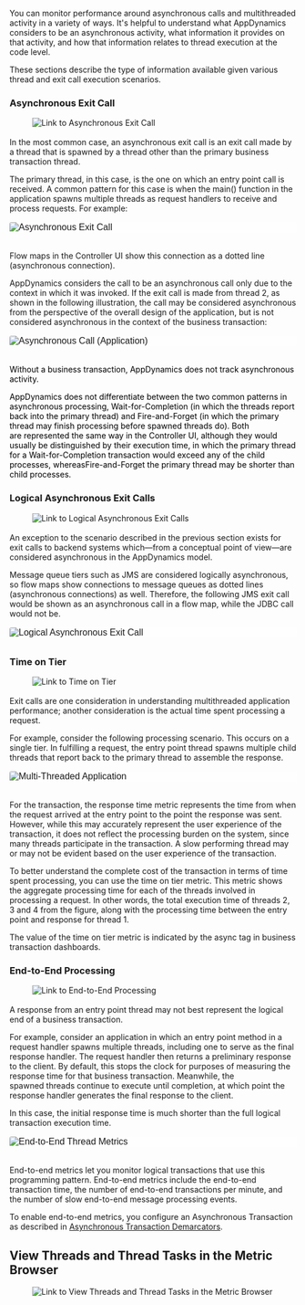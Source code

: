 <p>You can monitor performance around asynchronous calls and multithreaded activity in a variety of ways.&nbsp;It's helpful to understand what AppDynamics considers to be an asynchronous activity, what information it provides on that activity, and how that information relates to thread execution at the code level.&nbsp;</p><p>These sections describe the type of information available given various thread and exit call execution scenarios.&nbsp;</p><h3>Asynchronous Exit Call</h3><div class="se-component se-image-container __se__float- __se__float-none"><figure><a href="https://docs.appdynamics.com/appd/23.x/latest/en/application-monitoring/install-app-server-agents/java-agent/trace-multithreaded-transactions-for-java#id-.TraceMultithreadedTransactionsforJavav23.1-AsynchronousExitCall" data-image-link="image"><img src="https://docs.appdynamics.com/appd/23.x/_/0A7000B801817F6BA9C71F687215B50A/1692995281587/images/common/link-solid.svg" alt="Link to Asynchronous Exit Call" data-image-link="https://docs.appdynamics.com/appd/23.x/latest/en/application-monitoring/install-app-server-agents/java-agent/trace-multithreaded-transactions-for-java#id-.TraceMultithreadedTransactionsforJavav23.1-AsynchronousExitCall" data-proportion="true" data-align="none" data-file-name="link-solid.svg" data-file-size="0" data-origin=",auto" data-size="," data-rotate="" data-percentage="auto,auto" style="box-sizing: inherit; margin: 0px 0px 3px; padding: 0px; border: 0px; display: inline-block; vertical-align: middle;"></a></figure></div><p>In the most common case, an asynchronous exit call is an exit call made by a thread that is spawned by a thread other than the primary business transaction thread.</p><p>The primary thread, in this case, is the one on which an entry point call is received. A common pattern for this case is when the main() function in the application spawns multiple threads as request handlers to receive and process requests. For&nbsp;example:&nbsp;</p><p></p><p></p><figure style="box-sizing: inherit; margin: 1rem 0px calc(2rem); color: rgb(0, 12, 52); font-family: roboto-regular, Helvetica, Roboto, Arial, sans-serif; font-size: 16px; font-style: normal; font-variant-ligatures: normal; font-variant-caps: normal; font-weight: 400; letter-spacing: normal; orphans: 2; text-align: start; text-indent: 0px; text-transform: none; widows: 2; word-spacing: 0px; -webkit-text-stroke-width: 0px; white-space: normal; background-color: rgb(254, 254, 254); text-decoration-thickness: initial; text-decoration-style: initial; text-decoration-color: initial;"><div class="se-component se-image-container __se__float-none"><figure style="box-sizing: inherit; margin: 1rem 0px calc(2rem); color: rgb(0, 12, 52); font-family: roboto-regular, Helvetica, Roboto, Arial, sans-serif; font-size: 16px; font-style: normal; font-variant-ligatures: normal; font-variant-caps: normal; font-weight: 400; letter-spacing: normal; orphans: 2; text-align: start; text-indent: 0px; text-transform: none; widows: 2; word-spacing: 0px; -webkit-text-stroke-width: 0px; white-space: normal; background-color: rgb(254, 254, 254); text-decoration-thickness: initial; text-decoration-style: initial; text-decoration-color: initial;"><a href="https://docs.appdynamics.com/appd/23.x/files/latest/en/244596755/244596764/1/1672686378000/asyncexit.png"></a><a href="https://docs.appdynamics.com/appd/23.x/files/latest/en/244596755/244596764/1/1672686378000/asyncexit.png" data-image-link="image"><img alt="Asynchronous Exit Call" src="https://docs.appdynamics.com/appd/23.x/files/latest/en/244596755/244596764/1/1672686378000/asyncexit.png" data-image-link="https://docs.appdynamics.com/appd/23.x/files/latest/en/244596755/244596764/1/1672686378000/asyncexit.png" data-proportion="true" data-align="none" data-file-name="asyncexit.png" data-file-size="0" data-origin=",auto" data-size="," data-rotate="" data-percentage="auto,auto" style="box-sizing: inherit; margin: 0px; padding: 0px; border: 0px; display: inline-block; vertical-align: middle; border-radius: 3px; cursor: pointer !important;"></a></figure></div></figure><p></p><p></p><p>Flow maps in the Controller UI show this connection as a dotted line (asynchronous connection).</p><p>AppDynamics considers the call to be an asynchronous call only due to the context in which it was invoked. If the exit call is made from thread 2, as shown in the following illustration, the call may be considered asynchronous from the perspective of the overall design of the application, but is not considered asynchronous in the context of the business transaction:&nbsp;</p><p></p><p></p><figure style="box-sizing: inherit; margin: 1rem 0px calc(2rem); color: rgb(0, 12, 52); font-family: roboto-regular, Helvetica, Roboto, Arial, sans-serif; font-size: 16px; font-style: normal; font-variant-ligatures: normal; font-variant-caps: normal; font-weight: 400; letter-spacing: normal; orphans: 2; text-align: start; text-indent: 0px; text-transform: none; widows: 2; word-spacing: 0px; -webkit-text-stroke-width: 0px; white-space: normal; background-color: rgb(254, 254, 254); text-decoration-thickness: initial; text-decoration-style: initial; text-decoration-color: initial;"><div class="se-component se-image-container __se__float-none"><figure style="box-sizing: inherit; margin: 1rem 0px calc(2rem); color: rgb(0, 12, 52); font-family: roboto-regular, Helvetica, Roboto, Arial, sans-serif; font-size: 16px; font-style: normal; font-variant-ligatures: normal; font-variant-caps: normal; font-weight: 400; letter-spacing: normal; orphans: 2; text-align: start; text-indent: 0px; text-transform: none; widows: 2; word-spacing: 0px; -webkit-text-stroke-width: 0px; white-space: normal; background-color: rgb(254, 254, 254); text-decoration-thickness: initial; text-decoration-style: initial; text-decoration-color: initial;"><a href="https://docs.appdynamics.com/appd/23.x/files/latest/en/244596755/244596758/1/1672686377000/synctransaction.png"></a><a href="https://docs.appdynamics.com/appd/23.x/files/latest/en/244596755/244596758/1/1672686377000/synctransaction.png" data-image-link="image"><img alt="Asynchronous Call (Application)" src="https://docs.appdynamics.com/appd/23.x/files/latest/en/244596755/244596758/1/1672686377000/synctransaction.png" data-image-link="https://docs.appdynamics.com/appd/23.x/files/latest/en/244596755/244596758/1/1672686377000/synctransaction.png" data-proportion="true" data-align="none" data-file-name="synctransaction.png" data-file-size="0" data-origin=",auto" data-size="," data-rotate="" data-percentage="auto,auto" style="box-sizing: inherit; margin: 0px; padding: 0px; border: 0px; display: inline-block; vertical-align: middle; border-radius: 3px; cursor: pointer !important;"></a></figure></div></figure><p></p><p></p><p><span style="color: rgb(0, 0, 0)">Without a business transaction, AppDynamics does not track asynchronous activity.</span></p><p><span style="color: rgb(0, 0, 0)">AppDynamics does not differentiate between the two common patterns in asynchronous processing,&nbsp;Wait-for-Completion (in which the threads report back into the primary thread) and&nbsp;Fire-and-Forget (in which the primary thread may finish processing before spawned threads do). Both are&nbsp;represented the same way in the Controller UI, although they would usually be distinguished by their execution time, in which the primary thread for a&nbsp;<span style="color: rgb(0, 0, 0)">Wait-for-Completion transaction would exceed any of the child processes, whereas<span style="color: rgb(0, 0, 0)">Fire-and-Forget the primary thread may be shorter than child processes.&nbsp;</span></span></span></p><h3>Logical Asynchronous Exit Calls</h3><div class="se-component se-image-container __se__float- __se__float-none"><figure><a href="https://docs.appdynamics.com/appd/23.x/latest/en/application-monitoring/install-app-server-agents/java-agent/trace-multithreaded-transactions-for-java#id-.TraceMultithreadedTransactionsforJavav23.1-LogicalAsynchronousExitCalls" data-image-link="image"><img src="https://docs.appdynamics.com/appd/23.x/_/0A7000B801817F6BA9C71F687215B50A/1692995281587/images/common/link-solid.svg" alt="Link to Logical Asynchronous Exit Calls" data-image-link="https://docs.appdynamics.com/appd/23.x/latest/en/application-monitoring/install-app-server-agents/java-agent/trace-multithreaded-transactions-for-java#id-.TraceMultithreadedTransactionsforJavav23.1-LogicalAsynchronousExitCalls" data-proportion="true" data-align="none" data-file-name="link-solid.svg" data-file-size="0" data-origin=",auto" data-size="," data-rotate="" data-percentage="auto,auto" style="box-sizing: inherit; margin: 0px 0px 3px; padding: 0px; border: 0px; display: inline-block; vertical-align: middle;"></a></figure></div><p>An exception to the scenario described in the previous section exists for exit calls to backend systems which—from a conceptual point of view—are considered asynchronous&nbsp;in the AppDynamics model.</p><p>Message queue tiers such as JMS are considered logically asynchronous, so flow maps show connections to message queues as dotted lines (asynchronous connections) as well.&nbsp;Therefore, the following JMS exit call would be shown as an asynchronous call in a flow map, while the JDBC call would not be. &nbsp;</p><p></p><p></p><figure style="box-sizing: inherit; margin: 1rem 0px calc(2rem); color: rgb(0, 12, 52); font-family: roboto-regular, Helvetica, Roboto, Arial, sans-serif; font-size: 16px; font-style: normal; font-variant-ligatures: normal; font-variant-caps: normal; font-weight: 400; letter-spacing: normal; orphans: 2; text-align: start; text-indent: 0px; text-transform: none; widows: 2; word-spacing: 0px; -webkit-text-stroke-width: 0px; white-space: normal; background-color: rgb(254, 254, 254); text-decoration-thickness: initial; text-decoration-style: initial; text-decoration-color: initial;"><div class="se-component se-image-container __se__float-none"><figure style="box-sizing: inherit; margin: 1rem 0px calc(2rem); color: rgb(0, 12, 52); font-family: roboto-regular, Helvetica, Roboto, Arial, sans-serif; font-size: 16px; font-style: normal; font-variant-ligatures: normal; font-variant-caps: normal; font-weight: 400; letter-spacing: normal; orphans: 2; text-align: start; text-indent: 0px; text-transform: none; widows: 2; word-spacing: 0px; -webkit-text-stroke-width: 0px; white-space: normal; background-color: rgb(254, 254, 254); text-decoration-thickness: initial; text-decoration-style: initial; text-decoration-color: initial;"><a href="https://docs.appdynamics.com/appd/23.x/files/latest/en/244596755/244596759/1/1672686377000/logicalasync.png"></a><a href="https://docs.appdynamics.com/appd/23.x/files/latest/en/244596755/244596759/1/1672686377000/logicalasync.png" data-image-link="image"><img alt="Logical Asynchronous Exit Call" src="https://docs.appdynamics.com/appd/23.x/files/latest/en/244596755/244596759/1/1672686377000/logicalasync.png" data-image-link="https://docs.appdynamics.com/appd/23.x/files/latest/en/244596755/244596759/1/1672686377000/logicalasync.png" data-proportion="true" data-align="none" data-file-name="logicalasync.png" data-file-size="0" data-origin=",auto" data-size="," data-rotate="" data-percentage="auto,auto" style="box-sizing: inherit; margin: 0px; padding: 0px; border: 0px; display: inline-block; vertical-align: middle; border-radius: 3px; cursor: pointer !important;"></a></figure></div></figure><p></p><p></p><h3>Time on Tier</h3><div class="se-component se-image-container __se__float- __se__float-none"><figure><a href="https://docs.appdynamics.com/appd/23.x/latest/en/application-monitoring/install-app-server-agents/java-agent/trace-multithreaded-transactions-for-java#id-.TraceMultithreadedTransactionsforJavav23.1-TimeonTier" data-image-link="image"><img src="https://docs.appdynamics.com/appd/23.x/_/0A7000B801817F6BA9C71F687215B50A/1692995281587/images/common/link-solid.svg" alt="Link to Time on Tier" data-image-link="https://docs.appdynamics.com/appd/23.x/latest/en/application-monitoring/install-app-server-agents/java-agent/trace-multithreaded-transactions-for-java#id-.TraceMultithreadedTransactionsforJavav23.1-TimeonTier" data-proportion="true" data-align="none" data-file-name="link-solid.svg" data-file-size="0" data-origin=",auto" data-size="," data-rotate="" data-percentage="auto,auto" style="box-sizing: inherit; margin: 0px 0px 3px; padding: 0px; border: 0px; display: inline-block; vertical-align: middle;"></a></figure></div><p>Exit calls are one consideration in understanding multithreaded application performance; another consideration is the actual time spent processing a request.</p><p>For example, consider the following processing scenario. This occurs on a single tier. In fulfilling a request, the entry point thread spawns multiple child threads that report back to the primary thread to assemble the response. &nbsp;&nbsp;&nbsp;</p><p></p><p></p><figure style="box-sizing: inherit; margin: 1rem 0px calc(2rem); color: rgb(0, 12, 52); font-family: roboto-regular, Helvetica, Roboto, Arial, sans-serif; font-size: 16px; font-style: normal; font-variant-ligatures: normal; font-variant-caps: normal; font-weight: 400; letter-spacing: normal; orphans: 2; text-align: start; text-indent: 0px; text-transform: none; widows: 2; word-spacing: 0px; -webkit-text-stroke-width: 0px; white-space: normal; background-color: rgb(254, 254, 254); text-decoration-thickness: initial; text-decoration-style: initial; text-decoration-color: initial;"><div class="se-component se-image-container __se__float-none"><figure style="box-sizing: inherit; margin: 1rem 0px calc(2rem); color: rgb(0, 12, 52); font-family: roboto-regular, Helvetica, Roboto, Arial, sans-serif; font-size: 16px; font-style: normal; font-variant-ligatures: normal; font-variant-caps: normal; font-weight: 400; letter-spacing: normal; orphans: 2; text-align: start; text-indent: 0px; text-transform: none; widows: 2; word-spacing: 0px; -webkit-text-stroke-width: 0px; white-space: normal; background-color: rgb(254, 254, 254); text-decoration-thickness: initial; text-decoration-style: initial; text-decoration-color: initial;"><a href="https://docs.appdynamics.com/appd/23.x/files/latest/en/244596755/244596757/1/1672686377000/timeontier.png"></a><a href="https://docs.appdynamics.com/appd/23.x/files/latest/en/244596755/244596757/1/1672686377000/timeontier.png" data-image-link="image"><img alt="Multi-Threaded Application" src="https://docs.appdynamics.com/appd/23.x/files/latest/en/244596755/244596757/1/1672686377000/timeontier.png" data-image-link="https://docs.appdynamics.com/appd/23.x/files/latest/en/244596755/244596757/1/1672686377000/timeontier.png" data-proportion="true" data-align="none" data-file-name="timeontier.png" data-file-size="0" data-origin=",auto" data-size="," data-rotate="" data-percentage="auto,auto" style="box-sizing: inherit; margin: 0px; padding: 0px; border: 0px; display: inline-block; vertical-align: middle; border-radius: 3px; cursor: pointer !important;"></a></figure></div></figure><p></p><p></p><p>For the transaction, the response time metric represents the time from when the request arrived at the entry point to the point the response was sent. However, while this may accurately represent the user experience of the transaction, it does not reflect the processing burden on the system, since many threads participate in the transaction. A slow performing thread may or may not be evident based on the user experience of the transaction.</p><p>To better understand the complete cost of the transaction in terms of time spent processing, you can use the time on tier metric. This metric shows the aggregate processing time for each of the threads involved in processing a request. In other words, the total execution time of threads 2, 3 and 4 from the figure, along with the processing time between the entry point and response for thread 1.</p><p>The value of the time on tier metric is indicated by the async tag in business transaction dashboards.&nbsp;</p><h3>End-to-End Processing</h3><div class="se-component se-image-container __se__float- __se__float-none"><figure><a href="https://docs.appdynamics.com/appd/23.x/latest/en/application-monitoring/install-app-server-agents/java-agent/trace-multithreaded-transactions-for-java#id-.TraceMultithreadedTransactionsforJavav23.1-End-to-EndProcessing" data-image-link="image"><img src="https://docs.appdynamics.com/appd/23.x/_/0A7000B801817F6BA9C71F687215B50A/1692995281587/images/common/link-solid.svg" alt="Link to End-to-End Processing" data-image-link="https://docs.appdynamics.com/appd/23.x/latest/en/application-monitoring/install-app-server-agents/java-agent/trace-multithreaded-transactions-for-java#id-.TraceMultithreadedTransactionsforJavav23.1-End-to-EndProcessing" data-proportion="true" data-align="none" data-file-name="link-solid.svg" data-file-size="0" data-origin=",auto" data-size="," data-rotate="" data-percentage="auto,auto" style="box-sizing: inherit; margin: 0px 0px 3px; padding: 0px; border: 0px; display: inline-block; vertical-align: middle;"></a></figure></div><p>A response from an entry point thread may not best represent the logical end of a business transaction.</p><p>For example, consider an application in which an entry point method in a request handler spawns multiple threads, including&nbsp;one to serve as the final response handler. The request handler then returns a preliminary response to the client. By default, this stops the clock for purposes of measuring the response time for that business transaction.&nbsp;Meanwhile, the spawned&nbsp;threads continue to execute until completion, at which point the response handler generates the final response to the client.</p><p>In this case, the initial response time is much shorter than the full logical transaction execution time.</p><p></p><p></p><figure style="box-sizing: inherit; margin: 1rem 0px calc(2rem); color: rgb(0, 12, 52); font-family: roboto-regular, Helvetica, Roboto, Arial, sans-serif; font-size: 16px; font-style: normal; font-variant-ligatures: normal; font-variant-caps: normal; font-weight: 400; letter-spacing: normal; orphans: 2; text-align: start; text-indent: 0px; text-transform: none; widows: 2; word-spacing: 0px; -webkit-text-stroke-width: 0px; white-space: normal; background-color: rgb(254, 254, 254); text-decoration-thickness: initial; text-decoration-style: initial; text-decoration-color: initial;"><div class="se-component se-image-container __se__float-none"><figure style="box-sizing: inherit; margin: 1rem 0px calc(2rem); color: rgb(0, 12, 52); font-family: roboto-regular, Helvetica, Roboto, Arial, sans-serif; font-size: 16px; font-style: normal; font-variant-ligatures: normal; font-variant-caps: normal; font-weight: 400; letter-spacing: normal; orphans: 2; text-align: start; text-indent: 0px; text-transform: none; widows: 2; word-spacing: 0px; -webkit-text-stroke-width: 0px; white-space: normal; background-color: rgb(254, 254, 254); text-decoration-thickness: initial; text-decoration-style: initial; text-decoration-color: initial;"><a href="https://docs.appdynamics.com/appd/23.x/files/latest/en/244596755/244596756/1/1672686377000/endtoendthreads.png"></a><a href="https://docs.appdynamics.com/appd/23.x/files/latest/en/244596755/244596756/1/1672686377000/endtoendthreads.png" data-image-link="image"><img alt="End-to-End Thread Metrics" src="https://docs.appdynamics.com/appd/23.x/files/latest/en/244596755/244596756/1/1672686377000/endtoendthreads.png" data-image-link="https://docs.appdynamics.com/appd/23.x/files/latest/en/244596755/244596756/1/1672686377000/endtoendthreads.png" data-proportion="true" data-align="none" data-file-name="endtoendthreads.png" data-file-size="0" data-origin=",auto" data-size="," data-rotate="" data-percentage="auto,auto" style="box-sizing: inherit; margin: 0px; padding: 0px; border: 0px; display: inline-block; vertical-align: middle; border-radius: 3px; cursor: pointer !important;"></a></figure></div></figure><p></p><p></p><p>End-to-end metrics let you monitor logical transactions that use this programming pattern. End-to-end metrics&nbsp;include the&nbsp;end-to-end transaction time, the number of end-to-end transactions per minute, and the number of slow end-to-end message processing events.&nbsp;</p><p>To enable end-to-end metrics, you configure an Asynchronous Transaction as described in&nbsp;<a href="https://docs.appdynamics.com/appd/23.x/latest/en/application-monitoring/configure-instrumentation/asynchronous-transaction-demarcators" name="sp-plaintextbody-link">Asynchronous Transaction Demarcators</a>.</p><h2>View Threads and Thread Tasks in the Metric Browser</h2><div class="se-component se-image-container __se__float- __se__float-none"><figure><a href="https://docs.appdynamics.com/appd/23.x/latest/en/application-monitoring/install-app-server-agents/java-agent/trace-multithreaded-transactions-for-java#id-.TraceMultithreadedTransactionsforJavav23.1-ViewThreadsandThreadTasksintheMetricBrowser" data-image-link="image"><img src="https://docs.appdynamics.com/appd/23.x/_/0A7000B801817F6BA9C71F687215B50A/1692995281587/images/common/link-solid.svg" alt="Link to View Threads and Thread Tasks in the Metric Browser" data-image-link="https://docs.appdynamics.com/appd/23.x/latest/en/application-monitoring/install-app-server-agents/java-agent/trace-multithreaded-transactions-for-java#id-.TraceMultithreadedTransactionsforJavav23.1-ViewThreadsandThreadTasksintheMetricBrowser" data-proportion="true" data-align="none" data-file-name="link-solid.svg" data-file-size="0" data-origin=",auto" data-size="," data-rotate="" data-percentage="auto,auto" style="box-sizing: inherit; margin: 0px 0px 3px; padding: 0px; border: 0px; display: inline-block; vertical-align: middle;"></a></figure></div>